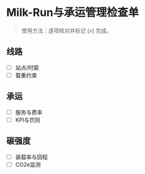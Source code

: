 # Milk-Run与承运管理检查单

> 使用方法：逐项核对并标记 [x] 完成。

## 线路

- [ ] 站点/时窗
- [ ] 载重约束

## 承运

- [ ] 服务与费率
- [ ] KPI与罚则

## 碳强度

- [ ] 装载率与回程
- [ ] CO2e监测
